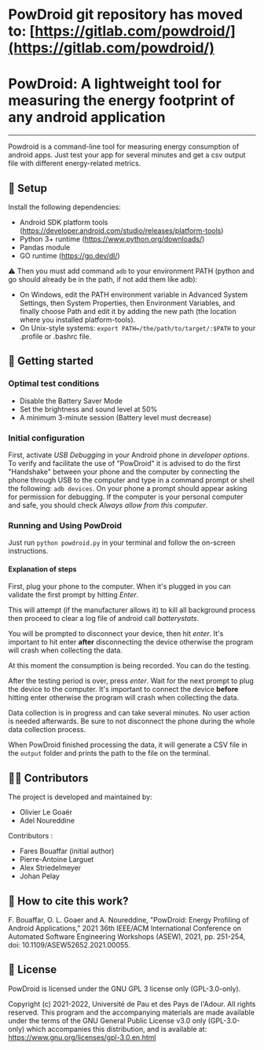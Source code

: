 # PowDroid git repository has moved to: [https://gitlab.com/powdroid/](https://gitlab.com/powdroid/)

# PowDroid: A lightweight tool for measuring the energy footprint of any android application
***
Powdroid is a command-line tool for measuring energy consumption of android apps. Just test your app for several minutes and get a csv output file with different energy-related metrics.

## 🔧 Setup

Install the following dependencies:
- Android SDK platform tools (https://developer.android.com/studio/releases/platform-tools)
- Python 3+ runtime (https://www.python.org/downloads/)
- Pandas module
- GO runtime (https://go.dev/dl/)

⚠️ Then you must add command `adb` to your environment PATH (python and go should already be in the path, if not add them like adb):
- On Windows, edit the PATH environment variable in Advanced System Settings, then System Properties, then Environment Variables, and finally choose Path and edit it by adding the new path (the location where you installed platform-tools).
- On Unix-style systems: `export PATH=/the/path/to/target/:$PATH` to your .profile or .bashrc file.

## 🚀 Getting started

### Optimal test conditions

- Disable the Battery Saver Mode
- Set the brightness and sound level at 50%
- A minimum 3-minute session (Battery level must decrease)

### Initial configuration

First, activate *USB Debugging* in your Android phone in *developer options*.
To verify and facilitate the use of "PowDroid" it is advised to do the first "Handshake" between your phone and the computer by connecting the phone through USB to the computer and type in a command prompt or shell the following: `adb devices`.
On your phone a prompt should appear asking for permission for debugging. If the computer is your personal computer and safe, you should check *Always allow from this computer*.

### Running and Using PowDroid

Just run `python powdroid.py` in your terminal and follow the on-screen instructions.

#### Explanation of steps

First, plug your phone to the computer.
When it's plugged in you can validate the first prompt by hitting *Enter*.

This will attempt (if the manufacturer allows it) to kill all background process then proceed to clear a log file of android call *batterystats*.

You will be prompted to disconnect your device, then hit *enter*. It's important to hit enter **after** disconnecting the device otherwise the program will crash when collecting the data.

At this moment the consumption is being recorded. You can do the testing.

After the testing period is over, press *enter*. Wait for the next prompt to plug the device to the computer. It's important to connect the device **before** hitting enter otherwise the program will crash when collecting the data.

Data collection is in progress and can take several minutes. No user action is needed afterwards. Be sure to not disconnect the phone during the whole data collection process.

When PowDroid finished processing the data, it will generate a CSV file in the ```output``` folder and prints the path to the file on the terminal.


## 🤝🏿 Contributors

The project is developed and maintained by:
- Olivier Le Goaër
- Adel Noureddine

Contributors :
- Fares Bouaffar (initial author)
- Pierre-Antoine Larguet
- Alex Striedelmeyer
- Johan Pelay

## 🔗 How to cite this work?

F. Bouaffar, O. L. Goaer and A. Noureddine, "PowDroid: Energy Profiling of Android Applications," 2021 36th IEEE/ACM International Conference on Automated Software Engineering Workshops (ASEW), 2021, pp. 251-254, doi: 10.1109/ASEW52652.2021.00055.


## :newspaper: License

PowDroid is licensed under the GNU GPL 3 license only (GPL-3.0-only).

Copyright (c) 2021-2022, Université de Pau et des Pays de l'Adour.
All rights reserved. This program and the accompanying materials are made available under the terms of the GNU General Public License v3.0 only (GPL-3.0-only) which accompanies this distribution, and is available at: https://www.gnu.org/licenses/gpl-3.0.en.html
